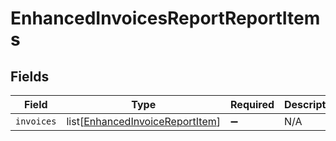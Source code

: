 # EnhancedInvoicesReportReportItems


## Fields

| Field                                                                               | Type                                                                                | Required                                                                            | Description                                                                         |
| ----------------------------------------------------------------------------------- | ----------------------------------------------------------------------------------- | ----------------------------------------------------------------------------------- | ----------------------------------------------------------------------------------- |
| `invoices`                                                                          | list[[EnhancedInvoiceReportItem](../../models/shared/enhancedinvoicereportitem.md)] | :heavy_minus_sign:                                                                  | N/A                                                                                 |